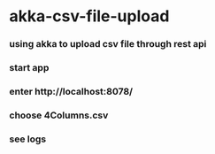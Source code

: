 # akka-csv-file-upload

### using akka to upload csv file through rest api
### start app
### enter http://localhost:8078/
### choose 4Columns.csv
### see logs
